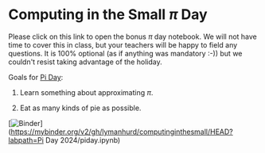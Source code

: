 # Computing in the Small $\pi$ Day
Please click on this link to open the bonus $\pi$ day notebook.  We will not have time to cover this in class, but your teachers will be happy to field any questions.  It is 100% optional (as if anything was mandatory :-)) but we couldn't resist taking advantage of the holiday.

Goals for [Pi Day](https://www.piday.org/):

1. Learn something about approximating $\pi$.

1. Eat as many kinds of pie as possible.

[![Binder](https://mybinder.org/badge_logo.svg)](https://mybinder.org/v2/gh/lymanhurd/computinginthesmall/HEAD?labpath=Pi Day 2024/piday.ipynb)
